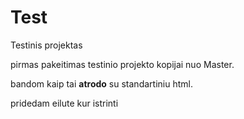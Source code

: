 # Test
Testinis projektas

pirmas pakeitimas testinio projekto kopijai nuo Master.
<p>bandom kaip tai <strong>atrodo</strong> su standartiniu html.</p>

pridedam eilute kur istrinti
